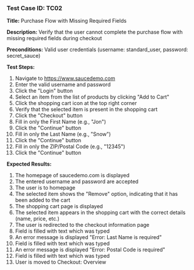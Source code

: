 ### Test Case ID: TC02

**Title:** Purchase Flow with Missing Required Fields

**Description:** Verify that the user cannot complete the purchase flow with missing required fields during checkout

**Preconditions:** Valid user credentials (username: standard_user, password: secret_sauce)

**Test Steps:**

1. Navigate to https://www.saucedemo.com
2. Enter the valid username and password
3. Click the "Login" button
4. Select an item from the list of products by clicking "Add to Cart"
5. Click the shopping cart icon at the top right corner
6. Verify that the selected item is present in the shopping cart
7. Click the "Checkout" button
8. Fill in only the First Name (e.g., "Jon")
9. Click the "Continue" button
10. Fill in only the Last Name (e.g., "Snow")
11. Click the "Continue" button
12. Fill in only the ZIP/Postal Code (e.g., "12345")
13. Click the "Continue" button

**Expected Results:**

1. The homepage of saucedemo.com is displayed
2. The entered username and password are accepted
3. The user is to homepage
4. The selected item shows the "Remove" option, indicating that it has been added to the cart
5. The shopping cart page is displayed
6. The selected item appears in the shopping cart with the correct details (name, price, etc.)
7. The user is redirected to the checkout information page
8. Field is filled with text which was typed
9. An error message is displayed "Error: Last Name is required"
10. Field is filled with text which was typed
11. An error message is displayed "Error: Postal Code is required"
12. Field is filled with text which was typed
13. User is moved to Checkout: Overview
